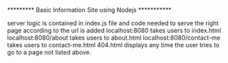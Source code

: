 ********* Basic Information Site using Nodejs ***********

server logic is contained in index.js file and code needed to serve the right page according to the url is added
localhost:8080 takes users to index.html
localhost:8080/about takes users to about.html
localhost:8080/contact-me takes users to contact-me.html
404.html displays any time the user tries to go to a page not listed above.
